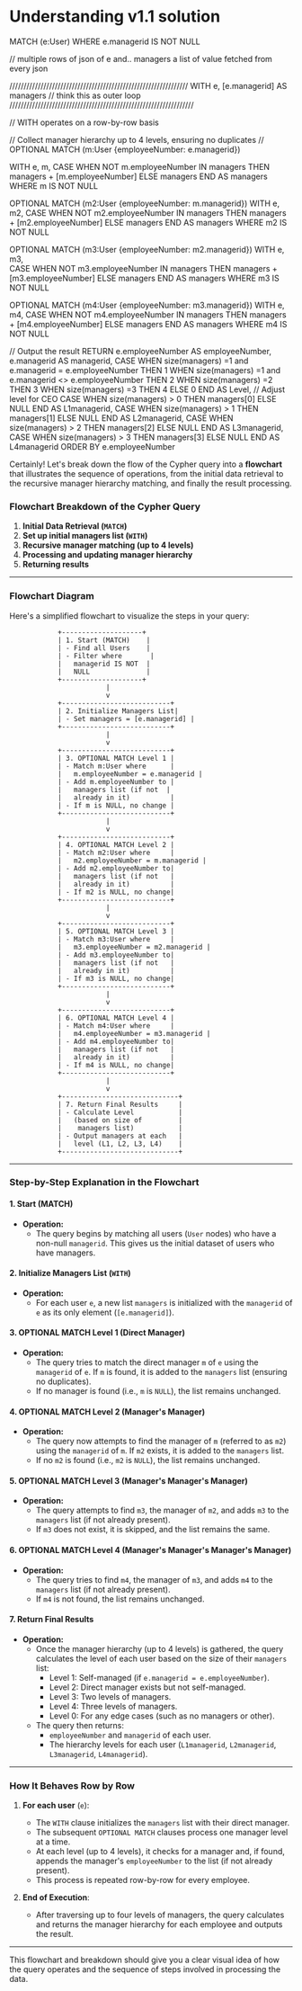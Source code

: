 # Understanding v1.1 solution

MATCH (e:User)
WHERE e.managerid IS NOT NULL

// multiple rows of json of e and.. managers a list of value fetched from every json

///////////////////////////////////////////////////////////////
WITH e, [e.managerid] AS managers // think this as outer loop
/////////////////////////////////////////////////////////////////

// WITH operates on a row-by-row basis

// Collect manager hierarchy up to 4 levels, ensuring no duplicates  //
OPTIONAL MATCH (m:User {employeeNumber: e.managerid})

WITH e, m, 
     CASE WHEN NOT m.employeeNumber IN managers THEN managers + [m.employeeNumber] ELSE managers END AS managers
WHERE m IS NOT NULL

OPTIONAL MATCH (m2:User {employeeNumber: m.managerid})
WITH e, m2,
     CASE WHEN NOT m2.employeeNumber IN managers THEN managers + [m2.employeeNumber] ELSE managers END AS managers
WHERE m2 IS NOT NULL

OPTIONAL MATCH (m3:User {employeeNumber: m2.managerid})
WITH e, m3,  
     CASE WHEN NOT m3.employeeNumber IN managers THEN managers + [m3.employeeNumber] ELSE managers END AS managers
WHERE m3 IS NOT NULL

OPTIONAL MATCH (m4:User {employeeNumber: m3.managerid})
WITH e, m4,
     CASE WHEN NOT m4.employeeNumber IN managers THEN managers + [m4.employeeNumber] ELSE managers END AS managers
WHERE m4 IS NOT NULL

// Output the result
RETURN e.employeeNumber AS employeeNumber, 
       e.managerid AS managerid,
       CASE 
           WHEN size(managers) =1 and e.managerid = e.employeeNumber THEN 1 
           WHEN size(managers) =1 and e.managerid <> e.employeeNumber THEN 2
           WHEN size(managers) =2  THEN 3
           WHEN size(managers) =3  THEN 4
           ELSE 0 
       END AS Level,  // Adjust level for CEO
       CASE WHEN size(managers) > 0 THEN managers[0] ELSE NULL END AS L1managerid,
       CASE WHEN size(managers) > 1 THEN managers[1] ELSE NULL END AS L2managerid,
       CASE WHEN size(managers) > 2 THEN managers[2] ELSE NULL END AS L3managerid,
       CASE WHEN size(managers) > 3 THEN managers[3] ELSE NULL END AS L4managerid
ORDER BY e.employeeNumber

Certainly! Let's break down the flow of the Cypher query into a **flowchart** that illustrates the sequence of operations, from the initial data retrieval to the recursive manager hierarchy matching, and finally the result processing.

### **Flowchart Breakdown of the Cypher Query**

1. **Initial Data Retrieval (`MATCH`)**
2. **Set up initial managers list (`WITH`)**
3. **Recursive manager matching (up to 4 levels)**
4. **Processing and updating manager hierarchy**
5. **Returning results**

---

### Flowchart Diagram

Here's a simplified flowchart to visualize the steps in your query:

```
            +--------------------+
            | 1. Start (MATCH)    |
            | - Find all Users    |
            | - Filter where       |
            |   managerid IS NOT  |
            |   NULL              |
            +--------------------+
                        |
                        v
            +---------------------------+
            | 2. Initialize Managers List|
            | - Set managers = [e.managerid] |
            +---------------------------+
                        |
                        v
            +---------------------------+
            | 3. OPTIONAL MATCH Level 1 |
            | - Match m:User where      |
            |   m.employeeNumber = e.managerid |
            | - Add m.employeeNumber to |
            |   managers list (if not  |
            |   already in it)          |
            | - If m is NULL, no change |
            +---------------------------+
                        |
                        v
            +---------------------------+
            | 4. OPTIONAL MATCH Level 2 |
            | - Match m2:User where     |
            |   m2.employeeNumber = m.managerid |
            | - Add m2.employeeNumber to|
            |   managers list (if not   |
            |   already in it)          |
            | - If m2 is NULL, no change|
            +---------------------------+
                        |
                        v
            +---------------------------+
            | 5. OPTIONAL MATCH Level 3 |
            | - Match m3:User where     |
            |   m3.employeeNumber = m2.managerid |
            | - Add m3.employeeNumber to|
            |   managers list (if not   |
            |   already in it)          |
            | - If m3 is NULL, no change|
            +---------------------------+
                        |
                        v
            +---------------------------+
            | 6. OPTIONAL MATCH Level 4 |
            | - Match m4:User where     |
            |   m4.employeeNumber = m3.managerid |
            | - Add m4.employeeNumber to|
            |   managers list (if not   |
            |   already in it)          |
            | - If m4 is NULL, no change|
            +---------------------------+
                        |
                        v
            +-----------------------------+
            | 7. Return Final Results     |
            | - Calculate Level           |
            |   (based on size of         |
            |    managers list)           |
            | - Output managers at each   |
            |   level (L1, L2, L3, L4)    |
            +-----------------------------+
```

---

### **Step-by-Step Explanation in the Flowchart**

#### **1. Start (MATCH)**  
- **Operation:**  
  - The query begins by matching all users (`User` nodes) who have a non-null `managerid`. This gives us the initial dataset of users who have managers.
  
#### **2. Initialize Managers List (`WITH`)**  
- **Operation:**  
  - For each user `e`, a new list `managers` is initialized with the `managerid` of `e` as its only element (`[e.managerid]`).

#### **3. OPTIONAL MATCH Level 1 (Direct Manager)**
- **Operation:**  
  - The query tries to match the direct manager `m` of `e` using the `managerid` of `e`. If `m` is found, it is added to the `managers` list (ensuring no duplicates).  
  - If no manager is found (i.e., `m` is `NULL`), the list remains unchanged.

#### **4. OPTIONAL MATCH Level 2 (Manager's Manager)**  
- **Operation:**  
  - The query now attempts to find the manager of `m` (referred to as `m2`) using the `managerid` of `m`. If `m2` exists, it is added to the `managers` list.  
  - If no `m2` is found (i.e., `m2` is `NULL`), the list remains unchanged.

#### **5. OPTIONAL MATCH Level 3 (Manager's Manager's Manager)**  
- **Operation:**  
  - The query attempts to find `m3`, the manager of `m2`, and adds `m3` to the `managers` list (if not already present).
  - If `m3` does not exist, it is skipped, and the list remains the same.

#### **6. OPTIONAL MATCH Level 4 (Manager's Manager's Manager's Manager)**  
- **Operation:**  
  - The query tries to find `m4`, the manager of `m3`, and adds `m4` to the `managers` list (if not already present).
  - If `m4` is not found, the list remains unchanged.

#### **7. Return Final Results**
- **Operation:**  
  - Once the manager hierarchy (up to 4 levels) is gathered, the query calculates the level of each user based on the size of their `managers` list:
    - Level 1: Self-managed (if `e.managerid = e.employeeNumber`).
    - Level 2: Direct manager exists but not self-managed.
    - Level 3: Two levels of managers.
    - Level 4: Three levels of managers.
    - Level 0: For any edge cases (such as no managers or other).
  - The query then returns:
    - `employeeNumber` and `managerid` of each user.
    - The hierarchy levels for each user (`L1managerid`, `L2managerid`, `L3managerid`, `L4managerid`).

---

### **How It Behaves Row by Row**

1. **For each user** (`e`):
   - The `WITH` clause initializes the `managers` list with their direct manager.
   - The subsequent `OPTIONAL MATCH` clauses process one manager level at a time.
   - At each level (up to 4 levels), it checks for a manager and, if found, appends the manager's `employeeNumber` to the list (if not already present).
   - This process is repeated row-by-row for every employee.

2. **End of Execution**:
   - After traversing up to four levels of managers, the query calculates and returns the manager hierarchy for each employee and outputs the result.

---

This flowchart and breakdown should give you a clear visual idea of how the query operates and the sequence of steps involved in processing the data.